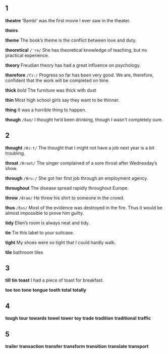 ## 1
**theatre** 
‘Bambi’ was the first movie I ever saw in the theater.

**theirs** 

**theme** 
The book’s theme is the conflict between love and duty.

**theoretical** 
`/ˈre/`
She has theoretical knowledge of teaching, but no practical experience.

**theory** 
Freudian theory has had a great influence on psychology.

**therefore** 
`/fɔː/`
Progress so far has been very good. We are, therefore, confident that the work will be completed on time.

**thick** 
*bold*
The furniture was thick with dust 

**thin** 
Most high school girls say they want to be thinner.

**thing** 
It was a horrible thing to happen.

**though** 
`/ðəʊ/`
I thought he’d been drinking, though I wasn’t completely sure.

## 2
**thought** 
`/θɔːt/`
The thought that I might not have a job next year is a bit troubling.

**throat** 
`/θrəʊt/`
The singer complained of a sore throat after Wednesday’s show.

**through** 
`/θruː/`
She got her first job through an employment agency.

**throughout** 
The disease spread rapidly throughout Europe.

**throw**
`/θrəʊ/` 
He threw his shirt to someone in the crowd.

**thus** 
`/ðʌs/`
Most of the evidence was destroyed in the fire. Thus it would be almost impossible to prove him guilty.

**tidy** 
Ellen’s room is always neat and tidy.

**tie** 
Tie this label to your suitcase.

**tight** 
My shoes were so tight that I could hardly walk.

**tile** 
bathroom tiles

## 3
**till** 
**tin** 
**toast** 
I had a piece of toast for breakfast.

**toe** 
**ton** 
**tone** 
**tongue** 
**tooth** 
**total** 
**totally** 

## 4
**tough** 
**tour** 
**towards** 
**towel** 
**tower** 
**toy** 
**trade** 
**tradition** 
**traditional** 
**traffic** 

## 5
**trailer** 
**transaction** 
**transfer**
**transform**
**transition** 
**translate** 
**transport** 